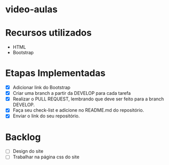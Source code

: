 # video-aulas

# Recursos utilizados
- HTML
- Bootstrap

# Etapas Implementadas
- [x] Adicionar link do Bootstrap
- [x] Criar uma branch a partir da DEVELOP para cada tarefa
- [x] Realizar o PULL REQUEST, lembrando que deve ser feito para a branch DEVELOP.
- [x] Faça seu check-list e adicione no README.md do repositório.
- [x] Enviar o link do seu repositório.

# Backlog
- [ ] Design do site
- [ ] Trabalhar na página css do site
